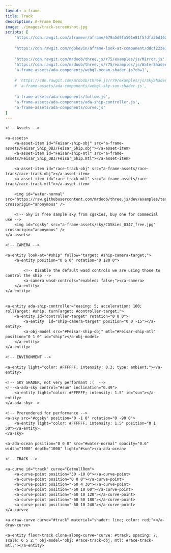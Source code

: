 ```yaml
---
layout: a-frame
title: Track
description: A-Frame Demo
image: ./images/track-screenshot.jpg
scripts: [
	'https://cdn.rawgit.com/aframevr/aframe/679a5d9fa501e81f5fdfa36d162580a116946fd1/dist/aframe.min.js', # A-Frame master at the time of writing

	'https://cdn.rawgit.com/ngokevin/aframe-look-at-component/ddcf223e7fdeec3b536bbc43a233b994cd6d4653/dist/aframe-look-at-component.min.js', # look at component

	'https://cdn.rawgit.com/mrdoob/three.js/r75/examples/js/Mirror.js', # For a-ada-ocean
	'https://cdn.rawgit.com/mrdoob/three.js/r75/examples/js/WaterShader.js', # For a-ada-ocean
	'a-frame-assets/ada-components/webgl-ocean-shader.js?cb=1',

	# 'https://cdn.rawgit.com/mrdoob/three.js/r79/examples/js/SkyShader.js', # Shader For the sky/sun
	# 'a-frame-assets/ada-components/webgl-sky-sun-shader.js',

	'a-frame-assets/ada-components/follow.js',
	'a-frame-assets/ada-components/ada-ship-controller.js',
	'a-frame-assets/ada-components/curve.js'
]
---
```


<a-scene inspector stats physics="debug: true">

	<!-- Assets -->

	<a-assets>
		<a-asset-item id="Feisar-ship-obj" src="a-frame-assets/Feisar_Ship_OBJ/Feisar_Ship.obj"></a-asset-item>
		<a-asset-item id="Feisar-ship-mtl" src="a-frame-assets/Feisar_Ship_OBJ/Feisar_Ship.mtl"></a-asset-item>

		<a-asset-item id="race-track-obj" src="a-frame-assets/race-track/race-track.obj"></a-asset-item>
		<a-asset-item id="race-track-mtl" src="a-frame-assets/race-track/race-track.mtl"></a-asset-item>

		<img id="water-normal" src="https://raw.githubusercontent.com/mrdoob/three.js/dev/examples/textures/waternormals.jpg" crossorigin="anonymous" />

		<!-- Sky is free sample sky from cgskies, buy one for commecial use -->
		<img id="cgsky" src="a-frame-assets/sky/CGSkies_0347_free.jpg" crossorigin="anonymous" />
	</a-assets>

	<!-- CAMERA -->

	<a-entity look-at="#ship" follow="target: #ship-camera-target;">
		<a-entity position="0 6 0" rotation="0 180 0">

			<!-- Disable the default wasd controls we are using those to control the ship -->
			<a-camera wasd-controls="enabled: false;"></a-camera>
		</a-entity>
	</a-entity>


	<a-entity ada-ship-controller="easing: 5; acceleration: 100; rollTarget: #ship; turnTarget: #controller-target;">
		<a-entity id="controller-target" rotation="0 0 0">
			<a-entity  id="ship-camera-target" position="0 0 -15"></a-entity>
			<a-obj-model src="#Feisar-ship-obj" mtl="#Feisar-ship-mtl" position="0 1 0" id="ship"></a-obj-model>
		</a-entity>
	</a-entity>

	<!-- ENVIRONMENT -->

	<a-entity light="color: #FFFFFF; intensity: 0.3; type: ambient;"></a-entity>

	<!-- SKY SHADER, not very performant :(  -->
	<!--<a-ada-sky control="#sun" inclination="0.49">
		<a-entity light="color: #FFFFFF; intensity: 1.5" id="sun"></a-entity>
	</a-ada-sky>-->

	<!-- Prerendered for performance -->
	<a-sky src="#cgsky" position="0 -1 0" rotation="0 -90 0">
		<a-entity light="color: #FFFFFF; intensity: 1.5" position="0 1 50"></a-entity>
	</a-sky>

	<a-ada-ocean position="0 0 0" src="#water-normal" opacity="0.6" width="1000" depth="1000" light="#sun"></a-ada-ocean>

	<!-- TRACK -->

	<a-curve id="track" curve="CatmullRom">
		<a-curve-point position="30 -10 0"></a-curve-point>
		<a-curve-point position="0 0 0"></a-curve-point>
		<a-curve-point position="-60 4 30"></a-curve-point>
		<a-curve-point position="-60 10 60"></a-curve-point>
		<a-curve-point position="-60 10 120"></a-curve-point>
		<a-curve-point position="-60 50 180"></a-curve-point>
		<a-curve-point position="-60 10 240"></a-curve-point>
	</a-curve>

	<a-draw-curve curve="#track" material="shader: line; color: red;"></a-draw-curve>

	<a-entity floor-track clone-along-curve="curve: #track; spacing: 7; scale: 6 5 2;" obj-model="obj: #race-track-obj; mtl: #race-track-mtl;"></a-entity>

</a-scene>

<script>

	function getCurveFromTrack(a) { return a.components['clone-along-curve'].data.curve.components.curve; }

	var shipController = document.querySelector('[ada-ship-controller]').components['ada-ship-controller'];
	var curves = Array.from(document.querySelectorAll('[floor-track]'));
	var gravity = 9.8;
	var __temp = new THREE.Vector3();

	var currentFloor = {
		height: 0,
		normal: new THREE.Vector3()
	}

	function updateCurrentFloor(p) {
		var h = 0;
		for (var i in curves) {
			var d = getCurveFromTrack(curves[i]).closestPointInLocalSpace(p);
			if (d.distance < 10) {
				h = Math.max(d.location.y, h);
			}
		}
		return h;
	}

	AFRAME.registerSystem('custom-fuzzy-physics', {
		tick: function () {
			var p = document.querySelector('[ada-ship-controller]').getComputedAttribute('position');
			updateCurrentFloor(p);
			if (p.y > currentFloor.height) {
				shipController.velocity.y -= gravity;
			}
			if (p.y < currentFloor.height) {
				shipController.velocity.y /= 5;
				shipController.velocity.y = Math.abs(shipController.velocity.y);
				if (currentFloor.height - p.y < 10) {

					var magnitude = __temp.copy(shipController.velocity).length();

					__temp.y += (currentFloor.height - p.y);

					__temp.normalize().multiplyScalar(magnitude);

					shipController.velocity.copy(__temp);
				}
			}
		}
	});
</script>